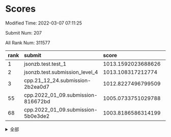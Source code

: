 # Scores

Modified Time: 2022-03-07 07:11:25

Submit Num: 207

All Rank Num: 311577

| rank |               submit               |       score        |       sigma        | pk_num |
| :--- | :--------------------------------- | :----------------- | :----------------- | :----- |
| 1    | jsonzb.test.test_1                 | 1013.1592023688626 | 0.8354034946528789 | 6016   |
| 2    | jsonzb.test.submission_level_4     | 1013.108317212774  | 0.7986474693983153 | 6016   |
| 3    | cpp.21_12_24.submission-2b2ea0d7   | 1012.8227496799509 | 0.7987201588118996 | 6016   |
| 55   | cpp.2022_01_09.submission-816672bd | 1005.0733751029788 | 0.7190097670489637 | 6025   |
| 68   | cpp.2022_01_09.submission-5b0e3de2 | 1003.8186586314199 | 0.7155894409533297 | 6025   |


<details>
<summary>全部</summary>

| rank |                 submit                 |       score        |       sigma        | pk_num |
| :--- | :------------------------------------- | :----------------- | :----------------- | :----- |
| 1    | jsonzb.test.test_1                     | 1013.1592023688626 | 0.8354034946528789 | 6016   |
| 2    | jsonzb.test.submission_level_4         | 1013.108317212774  | 0.7986474693983153 | 6016   |
| 3    | cpp.21_12_24.submission-2b2ea0d7       | 1012.8227496799509 | 0.7987201588118996 | 6016   |
| 4    | gobigger.level_3.submission_level_3_46 | 1011.4049207993962 | 0.7713491665635238 | 6022   |
| 5    | gobigger.level_3.submission_level_3_34 | 1011.1936742446001 | 0.7818408851440672 | 6019   |
| 6    | gobigger.level_3.submission_level_3_31 | 1011.0745118577335 | 0.7744516485070118 | 6014   |
| 7    | gobigger.level_3.submission_level_3_45 | 1010.9880918769968 | 0.7918452478888555 | 6019   |
| 8    | gobigger.level_3.submission_level_3_25 | 1010.9050034945958 | 0.7699776191420936 | 6026   |
| 9    | gobigger.level_3.submission_level_3_21 | 1010.8834294682176 | 0.7872063709091146 | 6014   |
| 10   | gobigger.level_3.submission_level_3_11 | 1010.4988483317138 | 0.795427866646783  | 6019   |
| 11   | gobigger.level_3.submission_level_3_49 | 1010.4932056244535 | 0.7498346706155445 | 6021   |
| 12   | gobigger.level_3.submission_level_3_19 | 1010.4885945617336 | 0.7448251656245604 | 6022   |
| 13   | gobigger.level_3.submission_level_3_17 | 1010.4574797146922 | 0.7399519399647834 | 6021   |
| 14   | gobigger.level_3.submission_level_3_42 | 1010.4029413882886 | 0.7687220265067941 | 6023   |
| 15   | gobigger.level_3.submission_level_3_14 | 1010.3920995131243 | 0.7574158922441575 | 6022   |
| 16   | gobigger.level_3.submission_level_3_22 | 1010.3156082990957 | 0.7763455435237088 | 6016   |
| 17   | gobigger.level_3.submission_level_3_2  | 1010.3146437154677 | 0.7380110892314227 | 6023   |
| 18   | gobigger.level_3.submission_level_3_47 | 1010.2305743565377 | 0.7501789998502185 | 6022   |
| 19   | gobigger.level_3.submission_level_3_38 | 1010.1841254638001 | 0.7437624735573389 | 6016   |
| 20   | gobigger.level_3.submission_level_3_36 | 1010.0899100456037 | 0.7750904687595436 | 6024   |
| 21   | gobigger.level_3.submission_level_3_10 | 1009.9948785160984 | 0.7284043085920187 | 6024   |
| 22   | gobigger.level_3.submission_level_3_29 | 1009.9460527098249 | 0.7637993900851066 | 6027   |
| 23   | gobigger.level_3.submission_level_3_4  | 1009.9381355634431 | 0.7628826108634512 | 6015   |
| 24   | gobigger.level_3.submission_level_3_26 | 1009.8886379161969 | 0.7606306375686842 | 6018   |
| 25   | gobigger.level_3.submission_level_3_27 | 1009.8215564947922 | 0.755981493514129  | 6024   |
| 26   | gobigger.level_3.submission_level_3_9  | 1009.7771514847045 | 0.766985099606132  | 6020   |
| 27   | gobigger.level_3.submission_level_3_13 | 1009.761157257061  | 0.7358204284351781 | 6018   |
| 28   | gobigger.level_3.submission_level_3_23 | 1009.7154879973019 | 0.7649715841638183 | 6024   |
| 29   | gobigger.level_3.submission_level_3_1  | 1009.6497922248916 | 0.747306464843519  | 6024   |
| 30   | gobigger.level_3.submission_level_3_43 | 1009.6118019391935 | 0.7470065767386916 | 6019   |
| 31   | gobigger.level_3.submission_level_3_20 | 1009.5724801095267 | 0.7510143736062268 | 6022   |
| 32   | gobigger.level_3.submission_level_3_44 | 1009.564704279071  | 0.7564332843221284 | 6022   |
| 33   | gobigger.level_3.submission_level_3_39 | 1009.5441991448072 | 0.7608856395184103 | 6026   |
| 34   | gobigger.level_3.submission_level_3_35 | 1009.5392011312142 | 0.7662602322580018 | 6020   |
| 35   | gobigger.level_3.submission_level_3_5  | 1009.439474316463  | 0.7672553430424559 | 6023   |
| 36   | gobigger.level_3.submission_level_3_41 | 1009.3122722577843 | 0.7435467101432655 | 6024   |
| 37   | gobigger.level_3.submission_level_3_0  | 1009.2921809462639 | 0.7414461121402437 | 6015   |
| 38   | gobigger.level_3.submission_level_3_33 | 1009.2449419883671 | 0.736280826815244  | 6018   |
| 39   | gobigger.level_3.submission_level_3_28 | 1009.1393926775532 | 0.764269062883373  | 6013   |
| 40   | gobigger.level_3.submission_level_3_37 | 1009.1151526859253 | 0.7472206989878369 | 6027   |
| 41   | gobigger.level_3.submission_level_3_40 | 1009.0965232645336 | 0.7411440626470361 | 6022   |
| 42   | gobigger.level_3.submission_level_3_48 | 1009.0630798281046 | 0.772018532089601  | 6022   |
| 43   | gobigger.level_3.submission_level_3_18 | 1009.0291237705673 | 0.7517346140490017 | 6017   |
| 44   | gobigger.level_3.submission_level_3_16 | 1008.889973743803  | 0.7610133782530174 | 6020   |
| 45   | gobigger.level_3.submission_level_3_3  | 1008.816046795822  | 0.7422368059648311 | 6017   |
| 46   | gobigger.level_3.submission_level_3_15 | 1008.7474357983758 | 0.7608963796168722 | 6023   |
| 47   | gobigger.level_3.submission_level_3_7  | 1008.6841345710365 | 0.7632579014690928 | 6025   |
| 48   | gobigger.level_3.submission_level_3_6  | 1008.6537733591233 | 0.7405358405017489 | 6012   |
| 49   | gobigger.level_3.submission_level_3_8  | 1008.2637496058525 | 0.7397131897215078 | 6020   |
| 50   | gobigger.level_3.submission_level_3_12 | 1008.1893725420232 | 0.742316030330613  | 6021   |
| 51   | gobigger.level_3.submission_level_3_32 | 1008.065145943433  | 0.7253227382318606 | 6020   |
| 52   | gobigger.level_3.submission_level_3_30 | 1007.8786732724576 | 0.7542955344300587 | 6026   |
| 53   | gobigger.level_3.submission_level_3_24 | 1007.827131035556  | 0.7314635916650192 | 6021   |
| 54   | gobigger.level_1.submission_level_1_36 | 1005.187989906932  | 0.7288375196128063 | 6020   |
| 55   | cpp.2022_01_09.submission-816672bd     | 1005.0733751029788 | 0.7190097670489637 | 6025   |
| 56   | gobigger.level_1.submission_level_1_10 | 1004.9377452061317 | 0.7131539159997572 | 6025   |
| 57   | gobigger.level_1.submission_level_1_22 | 1004.7328776020977 | 0.7233015123443653 | 6020   |
| 58   | gobigger.level_1.submission_level_1_12 | 1004.5973866454982 | 0.7181413263610215 | 6023   |
| 59   | gobigger.level_1.submission_level_1_2  | 1004.5871774603668 | 0.7207127531774317 | 6021   |
| 60   | gobigger.level_1.submission_level_1_49 | 1004.5779917554937 | 0.7193990735320562 | 6023   |
| 61   | gobigger.level_1.submission_level_1_30 | 1004.3897091706096 | 0.7014523744061307 | 6022   |
| 62   | gobigger.level_1.submission_level_1_4  | 1004.2742670918957 | 0.7236258835591655 | 6019   |
| 63   | gobigger.level_1.submission_level_1_18 | 1004.1421971940487 | 0.705408594012223  | 6020   |
| 64   | gobigger.level_1.submission_level_1_20 | 1004.0900803098126 | 0.7212117949322618 | 6017   |
| 65   | gobigger.level_1.submission_level_1_34 | 1003.9739635964906 | 0.7091445244892894 | 6025   |
| 66   | gobigger.level_1.submission_level_1_46 | 1003.9001315654392 | 0.7221471195613981 | 6021   |
| 67   | gobigger.level_1.submission_level_1_39 | 1003.8935131190601 | 0.7218314046058707 | 6018   |
| 68   | cpp.2022_01_09.submission-5b0e3de2     | 1003.8186586314199 | 0.7155894409533297 | 6025   |
| 69   | gobigger.level_1.submission_level_1_14 | 1003.8153998078587 | 0.7109550630521075 | 6019   |
| 70   | gobigger.level_1.submission_level_1_32 | 1003.8146737672621 | 0.7029841168091742 | 6018   |
| 71   | gobigger.level_1.submission_level_1_47 | 1003.759509240426  | 0.7084747353536207 | 6024   |
| 72   | gobigger.level_1.submission_level_1_3  | 1003.7517924495482 | 0.7336671915770628 | 6023   |
| 73   | gobigger.level_1.submission_level_1_9  | 1003.6661887188642 | 0.709486581739035  | 6017   |
| 74   | gobigger.level_1.submission_level_1_15 | 1003.6125958358219 | 0.7082093860656423 | 6021   |
| 75   | gobigger.level_1.submission_level_1_42 | 1003.6039069303371 | 0.7111114219926271 | 6024   |
| 76   | gobigger.level_1.submission_level_1_41 | 1003.5060627039477 | 0.7283518778567337 | 6024   |
| 77   | gobigger.level_1.submission_level_1_31 | 1003.4874528675902 | 0.7025378186984433 | 6020   |
| 78   | gobigger.level_1.submission_level_1_19 | 1003.4218598978398 | 0.7130370251545295 | 6021   |
| 79   | gobigger.level_1.submission_level_1_24 | 1003.3689595312404 | 0.7242747677615033 | 6022   |
| 80   | gobigger.level_1.submission_level_1_23 | 1003.356832818578  | 0.7119023632130655 | 6023   |
| 81   | gobigger.level_1.submission_level_1_37 | 1003.3310338209933 | 0.713588994870051  | 6024   |
| 82   | gobigger.level_1.submission_level_1_29 | 1003.2891909219661 | 0.700653335090442  | 6022   |
| 83   | gobigger.level_1.submission_level_1_38 | 1003.2889610434671 | 0.7191163626942593 | 6024   |
| 84   | gobigger.level_1.submission_level_1_44 | 1003.2599598896317 | 0.7135215972017693 | 6020   |
| 85   | gobigger.level_1.submission_level_1_40 | 1003.1726509551552 | 0.714638246615702  | 6026   |
| 86   | gobigger.level_1.submission_level_1_43 | 1003.1447511049035 | 0.7104188481949549 | 6017   |
| 87   | gobigger.level_1.submission_level_1_5  | 1003.0997591762034 | 0.719877082805498  | 6019   |
| 88   | gobigger.level_1.submission_level_1_48 | 1003.0779020313445 | 0.7133862359952164 | 6020   |
| 89   | gobigger.level_1.submission_level_1_21 | 1003.0000632868984 | 0.7228838919326781 | 6023   |
| 90   | gobigger.level_1.submission_level_1_28 | 1002.9470842744247 | 0.7139687988017616 | 6022   |
| 91   | gobigger.level_1.submission_level_1_13 | 1002.9393288412648 | 0.7148625896615054 | 6017   |
| 92   | gobigger.level_1.submission_level_1_7  | 1002.8815010864132 | 0.7086823658180635 | 6020   |
| 93   | gobigger.level_1.submission_level_1_45 | 1002.815514303432  | 0.7114939658780792 | 6021   |
| 94   | gobigger.level_1.submission_level_1_1  | 1002.7837077078054 | 0.7130087064859438 | 6021   |
| 95   | gobigger.level_1.submission_level_1_27 | 1002.7363700892103 | 0.7119706007315607 | 6022   |
| 96   | gobigger.level_1.submission_level_1_35 | 1002.6577863846718 | 0.7107168919309074 | 6020   |
| 97   | gobigger.level_1.submission_level_1_0  | 1002.4606610962057 | 0.7113079586619532 | 6020   |
| 98   | gobigger.level_1.submission_level_1_33 | 1002.4562559702335 | 0.7198375974122873 | 6027   |
| 99   | gobigger.level_1.submission_level_1_6  | 1002.4141910792447 | 0.7136653596107226 | 6020   |
| 100  | gobigger.level_1.submission_level_1_16 | 1002.2558216724822 | 0.717062288230159  | 6020   |
| 101  | gobigger.level_1.submission_level_1_17 | 1002.1591076147876 | 0.7069219078654032 | 6020   |
| 102  | gobigger.level_1.submission_level_1_26 | 1002.1561180388435 | 0.7199588211281348 | 6020   |
| 103  | gobigger.level_1.submission_level_1_8  | 1002.0774472755211 | 0.7157966970688885 | 6020   |
| 104  | gobigger.level_1.submission_level_1_25 | 1001.8759555587387 | 0.7061932546501796 | 6023   |
| 105  | gobigger.level_1.submission_level_1_11 | 1001.5613948878256 | 0.7097326268871184 | 6020   |
| 106  | gobigger.random.submission_random_39   | 997.4826871897401  | 0.7135396713243256 | 6023   |
| 107  | gobigger.random.submission_random_38   | 997.0288448006241  | 0.7162329008895647 | 6019   |
| 108  | gobigger.random.submission_random_42   | 996.9263276546708  | 0.6999250809433533 | 6020   |
| 109  | gobigger.random.submission_random_3    | 996.5995295704124  | 0.7071976868602267 | 6021   |
| 110  | gobigger.random.submission_random_28   | 996.5561835827351  | 0.7192609407322919 | 6019   |
| 111  | gobigger.random.submission_random_6    | 996.4236952021329  | 0.7031344282046159 | 6016   |
| 112  | gobigger.random.submission_random_1    | 996.4015236433577  | 0.7032720768690051 | 6025   |
| 113  | gobigger.random.submission_random_49   | 996.3787989185831  | 0.7070120768757313 | 6018   |
| 114  | gobigger.random.submission_random_25   | 996.3375623261604  | 0.7036920586390631 | 6022   |
| 115  | gobigger.random.submission_random_43   | 996.3094707676452  | 0.7129400280173815 | 6026   |
| 116  | gobigger.random.submission_random_32   | 996.2642770514432  | 0.702955972365858  | 6026   |
| 117  | gobigger.random.submission_random_11   | 996.2279790459721  | 0.7166813763064029 | 6018   |
| 118  | gobigger.random.submission_random_24   | 996.2170426859218  | 0.6950833147092377 | 6020   |
| 119  | gobigger.random.submission_random_35   | 996.1814415343667  | 0.7119610220773158 | 6019   |
| 120  | gobigger.random.submission_random_22   | 996.1618384160204  | 0.7049386527344238 | 6016   |
| 121  | gobigger.random.submission_random_13   | 996.1451663290396  | 0.7042391737630405 | 6019   |
| 122  | gobigger.random.submission_random_44   | 996.0701527368609  | 0.7146296331920774 | 6021   |
| 123  | gobigger.random.submission_random_18   | 996.0656222901088  | 0.7114475935194672 | 6022   |
| 124  | gobigger.random.submission_random_17   | 995.9871334572487  | 0.7053778112495505 | 6019   |
| 125  | gobigger.random.submission_random_21   | 995.8873367852099  | 0.7173421847323446 | 6022   |
| 126  | gobigger.random.submission_random_29   | 995.8290451452035  | 0.7073422616064535 | 6017   |
| 127  | gobigger.random.submission_random_33   | 995.8226363923018  | 0.7108033011810756 | 6019   |
| 128  | gobigger.random.submission_random_0    | 995.8096059360563  | 0.7035865197280404 | 6018   |
| 129  | gobigger.random.submission_random_2    | 995.7778947573537  | 0.703609549402331  | 6027   |
| 130  | gobigger.random.submission_random_34   | 995.7624375664934  | 0.7147910745843563 | 6025   |
| 131  | gobigger.random.submission_random_19   | 995.7433896685317  | 0.7116693246860318 | 6020   |
| 132  | gobigger.random.submission_random_15   | 995.7288697211256  | 0.7070329652018927 | 6022   |
| 133  | gobigger.random.submission_random_31   | 995.7172723344374  | 0.7231553903281717 | 6021   |
| 134  | gobigger.random.submission_random_23   | 995.706443935461   | 0.7108770787139544 | 6022   |
| 135  | gobigger.random.submission_random_7    | 995.7053424117615  | 0.7105183969211077 | 6025   |
| 136  | gobigger.random.submission_random_48   | 995.6574535904568  | 0.7081923019157277 | 6016   |
| 137  | gobigger.random.submission_random_41   | 995.5761945498948  | 0.7140871658527866 | 6023   |
| 138  | gobigger.random.submission_random_45   | 995.547709031719   | 0.7192491698983199 | 6020   |
| 139  | gobigger.random.submission_random_20   | 995.5167943517991  | 0.703948789457431  | 6024   |
| 140  | gobigger.random.submission_random_12   | 995.516789371186   | 0.7093562873730919 | 6022   |
| 141  | gobigger.random.submission_random_5    | 995.5084999822724  | 0.7032005013356628 | 6018   |
| 142  | gobigger.level_2.submission_level_2_25 | 995.4988304454943  | 0.7183432924360379 | 6022   |
| 143  | gobigger.random.submission_random_36   | 995.4831572404487  | 0.715263885307402  | 6018   |
| 144  | gobigger.random.submission_random_37   | 995.4826014080172  | 0.6918065691222699 | 6023   |
| 145  | gobigger.random.submission_random_26   | 995.4640396663063  | 0.7058679236383955 | 6021   |
| 146  | gobigger.random.submission_random_9    | 995.4600251347011  | 0.7110556559836276 | 6022   |
| 147  | gobigger.random.submission_random_14   | 995.4393143637924  | 0.7219226993211001 | 6020   |
| 148  | gobigger.random.submission_random_30   | 995.4059017421504  | 0.7201439120591139 | 6023   |
| 149  | gobigger.random.submission_random_46   | 995.3945571808325  | 0.6979553866522119 | 6015   |
| 150  | gobigger.random.submission_random_27   | 995.385400516492   | 0.7180130029632987 | 6024   |
| 151  | gobigger.random.submission_random_16   | 995.359221155192   | 0.7035856481223708 | 6016   |
| 152  | gobigger.random.submission_random_8    | 995.3450004985602  | 0.7192749856229607 | 6024   |
| 153  | gobigger.random.submission_random_10   | 995.2317416708744  | 0.7100682592864986 | 6018   |
| 154  | gobigger.random.submission_random_40   | 995.1034728346334  | 0.7081926680885564 | 6020   |
| 155  | gobigger.random.submission_random_47   | 994.8860141634422  | 0.7095335619252449 | 6024   |
| 156  | gobigger.random.submission_random_4    | 994.662990875744   | 0.6977318805572668 | 6019   |
| 157  | gobigger.level_2.submission_level_2_5  | 994.4929568315225  | 0.7286867424270439 | 6025   |
| 158  | gobigger.level_2.submission_level_2_34 | 994.244096838617   | 0.7185027275673843 | 6019   |
| 159  | gobigger.level_2.submission_level_2_41 | 994.2417271432649  | 0.713424082484515  | 6022   |
| 160  | gobigger.level_2.submission_level_2_15 | 993.8999256838918  | 0.742905776474953  | 6024   |
| 161  | gobigger.level_2.submission_level_2_23 | 993.8608845786479  | 0.7316816062278308 | 6018   |
| 162  | gobigger.level_2.submission_level_2_22 | 993.8172458030289  | 0.7297443812661465 | 6025   |
| 163  | gobigger.level_2.submission_level_2_10 | 993.6212468501262  | 0.7365941738671821 | 6022   |
| 164  | gobigger.level_2.submission_level_2_32 | 993.4544763732872  | 0.7383592171161251 | 6021   |
| 165  | gobigger.level_2.submission_level_2_14 | 993.3634107646368  | 0.7292832872380623 | 6019   |
| 166  | gobigger.level_2.submission_level_2_30 | 993.1188222723515  | 0.7405089372375477 | 6020   |
| 167  | gobigger.level_2.submission_level_2_44 | 993.1067877646709  | 0.7321362890102671 | 6022   |
| 168  | gobigger.level_2.submission_level_2_47 | 993.0293550794695  | 0.7436879686524276 | 6023   |
| 169  | gobigger.level_2.submission_level_2_1  | 992.9961456590745  | 0.748077218616643  | 6017   |
| 170  | gobigger.level_2.submission_level_2_0  | 992.9484063901489  | 0.7522597469581348 | 6022   |
| 171  | gobigger.level_2.submission_level_2_6  | 992.8519086185307  | 0.7367180232941872 | 6019   |
| 172  | gobigger.level_2.submission_level_2_9  | 992.7669045336047  | 0.7289353414102134 | 6020   |
| 173  | gobigger.level_2.submission_level_2_24 | 992.7623430357845  | 0.7537382452780809 | 6027   |
| 174  | gobigger.level_2.submission_level_2_19 | 992.7469656529674  | 0.7258169121283354 | 6024   |
| 175  | gobigger.level_2.submission_level_2_42 | 992.7359710821343  | 0.744372063994838  | 6025   |
| 176  | gobigger.level_2.submission_level_2_39 | 992.6926595311733  | 0.732734265821206  | 6016   |
| 177  | gobigger.level_2.submission_level_2_13 | 992.640213529769   | 0.7349891964675209 | 6023   |
| 178  | gobigger.level_2.submission_level_2_33 | 992.4667492621683  | 0.7456484317052585 | 6021   |
| 179  | gobigger.level_2.submission_level_2_3  | 992.4004536270503  | 0.7264953165068645 | 6021   |
| 180  | gobigger.level_2.submission_level_2_21 | 992.3330175829701  | 0.7245556554341527 | 6022   |
| 181  | gobigger.level_2.submission_level_2_28 | 992.3258539665658  | 0.7497964137424666 | 6027   |
| 182  | gobigger.level_2.submission_level_2_38 | 992.2909877059199  | 0.7431432587890864 | 6021   |
| 183  | gobigger.level_2.submission_level_2_16 | 992.2590804873148  | 0.7464525695230767 | 6022   |
| 184  | gobigger.level_2.submission_level_2_11 | 992.2106021242438  | 0.739615188593387  | 6020   |
| 185  | gobigger.level_2.submission_level_2_26 | 992.1717324690408  | 0.7407484638447634 | 6022   |
| 186  | gobigger.level_2.submission_level_2_40 | 992.066588537138   | 0.7455897675290832 | 6024   |
| 187  | gobigger.level_2.submission_level_2_20 | 991.9787560642129  | 0.7478600337063738 | 6021   |
| 188  | gobigger.level_2.submission_level_2_7  | 991.9566220448901  | 0.7382921600027657 | 6025   |
| 189  | gobigger.level_2.submission_level_2_4  | 991.939873696689   | 0.7425440117808113 | 6021   |
| 190  | gobigger.level_2.submission_level_2_48 | 991.7261036575553  | 0.7626813378112455 | 6022   |
| 191  | gobigger.level_2.submission_level_2_37 | 991.7228890454535  | 0.7322160583752889 | 6012   |
| 192  | gobigger.level_2.submission_level_2_8  | 991.6721138324093  | 0.7599086322646669 | 6014   |
| 193  | gobigger.level_2.submission_level_2_49 | 991.620320860028   | 0.7446506772187094 | 6021   |
| 194  | gobigger.level_2.submission_level_2_18 | 991.5659922319203  | 0.763750651336574  | 6021   |
| 195  | gobigger.level_2.submission_level_2_35 | 991.5518261556294  | 0.7469591459584859 | 6020   |
| 196  | gobigger.level_2.submission_level_2_45 | 991.5086099453799  | 0.7509327028377012 | 6016   |
| 197  | gobigger.level_2.submission_level_2_12 | 991.4931783184296  | 0.7533781803572388 | 6023   |
| 198  | gobigger.level_2.submission_level_2_46 | 991.4794919523081  | 0.7257158589873003 | 6019   |
| 199  | gobigger.level_2.submission_level_2_2  | 991.4751893650924  | 0.73999579717518   | 6021   |
| 200  | gobigger.level_2.submission_level_2_27 | 991.1131634190399  | 0.7434271674682159 | 6017   |
| 201  | gobigger.level_2.submission_level_2_29 | 991.0830667489384  | 0.7626495972199565 | 6021   |
| 202  | gobigger.level_2.submission_level_2_43 | 990.9580989687285  | 0.760665235063268  | 6022   |
| 203  | gobigger.level_2.submission_level_2_31 | 990.8731272289368  | 0.7496463199440444 | 6023   |
| 204  | gobigger.level_2.submission_level_2_36 | 990.5350896758337  | 0.7711711508857303 | 6019   |
| 205  | gobigger.level_2.submission_level_2_17 | 990.5349401738421  | 0.7782351664599851 | 6017   |
| 206  | gobigger.none.submission_none_1        | 978.6527931291491  | 1.2710861671221303 | 6015   |
| 207  | gobigger.none.submission_none_0        | 977.6937705367569  | 1.4440837297569191 | 6021   |

</details>